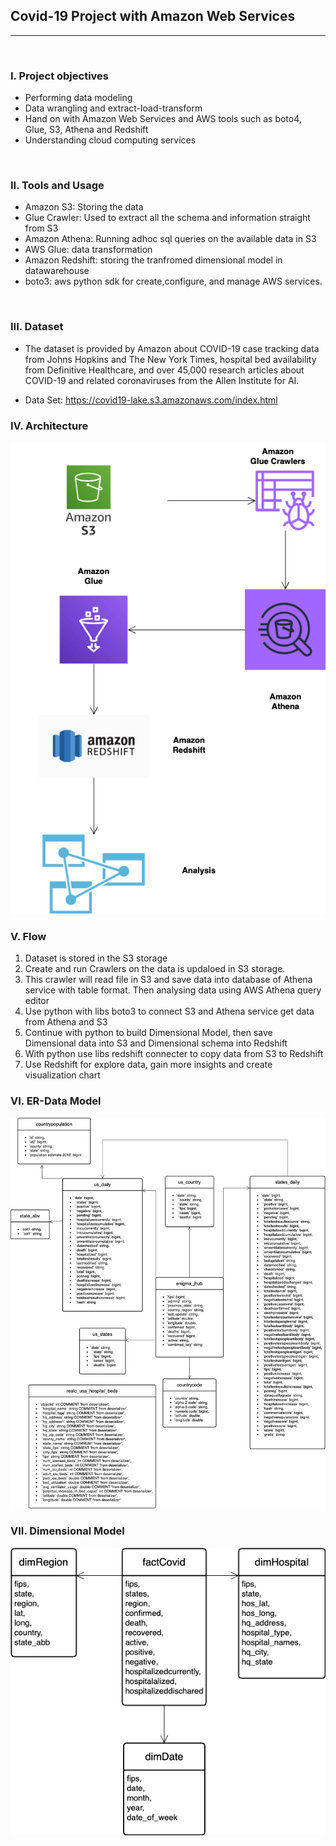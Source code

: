 ## Covid-19 Project with Amazon Web Services
<hr/>
<br/>

### I. Project objectives
- Performing data modeling
- Data wrangling and extract-load-transform
- Hand on with Amazon Web Services and AWS tools such as boto4, Glue, S3, Athena and Redshift
- Understanding cloud computing services
<br/>

### II. Tools and Usage
- Amazon S3: Storing the data
- Glue Crawler: Used to extract all the schema and information straight from S3
- Amazon Athena: Running adhoc sql queries on the available data in S3
- AWS Glue: data transformation
- Amazon Redshift: storing the tranfromed dimensional model in datawarehouse
- boto3: aws python sdk for create,configure, and manage AWS services.
<br/>

### III. Dataset
- The dataset is provided by Amazon about COVID-19 case tracking data from Johns Hopkins and The New York Times, hospital bed availability from Definitive Healthcare, and over 45,000 research articles about COVID-19 and related coronaviruses from the Allen Institute for AI.


- Data Set: https://covid19-lake.s3.amazonaws.com/index.html



### IV. Architecture
![alt Architecture](/architecture.drawio.png)

### V. Flow
1. Dataset is stored in the S3 storage
2. Create and run Crawlers on the data is updaloed in S3 storage. 
3. This crawler will read file in S3 and save data into database of Athena service with table format. Then analysing data using AWS Athena query editor
4. Use python with libs boto3 to connect S3 and Athena service get data from Athena and S3
5. Continue with python to build Dimensional Model, then save Dimensional data into S3 and  Dimensional schema into Redshift
6. With python use libs redshift connecter to copy data from S3 to Redshift
7. Use Redshift for explore data, gain more insights and create visualization chart

### VI. ER-Data Model
![alt ER-Data model](ER.drawio.png)

### VII. Dimensional Model
![alt Demensional Model](Dimension_model.drawio.png)
